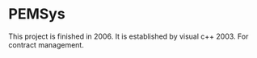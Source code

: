 # PEMSys
This project is finished in 2006. It is established by visual c++ 2003. For contract management.
